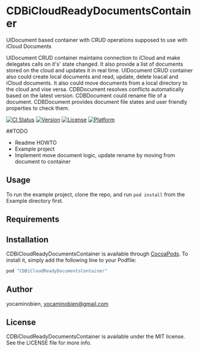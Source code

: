 # CDBiCloudReadyDocumentsContainer
UIDocument based container with CRUD operations supposed to use with iCloud Documents

UIDocument CRUD container maintains connection to iCloud and make delegates calls on it's' state changed.
It also provide a list of documents stored on the cloud and updates it in real time.
UIDocument CRUD container also could create local documents and read, update, delete loacal and iCloud documents.
It also could move documents from a local directory to the cloud and vise versa.
CDBDocument resolves conflicts automatically based on the latest version.
CDBDocument could rename file of a document.
CDBDocument provides document file states and user friendly properties to check them.

[![CI Status](http://img.shields.io/travis/estbyright/CDBiCloudReadyDocumentsContainer.svg?style=flat)](https://travis-ci.org/estbyright/CDBiCloudReadyDocumentsContainer)
[![Version](https://img.shields.io/cocoapods/v/CDBiCloudReadyDocumentsContainer.svg?style=flat)](http://cocoapods.org/pods/CDBiCloudReadyDocumentsContainer)
[![License](https://img.shields.io/cocoapods/l/CDBiCloudReadyDocumentsContainer.svg?style=flat)](http://cocoapods.org/pods/CDBiCloudReadyDocumentsContainer)
[![Platform](https://img.shields.io/cocoapods/p/CDBiCloudReadyDocumentsContainer.svg?style=flat)](http://cocoapods.org/pods/CDBiCloudReadyDocumentsContainer)

##TODO

* Readme HOWTO
* Example project
* Implement move document logic, update rename by moving from document to container 

## Usage

To run the example project, clone the repo, and run `pod install` from the Example directory first.

## Requirements

## Installation

CDBiCloudReadyDocumentsContainer is available through [CocoaPods](http://cocoapods.org). To install
it, simply add the following line to your Podfile:

```ruby
pod "CDBiCloudReadyDocumentsContainer"
```

## Author

yocaminobien, yocaminobien@gmail.com

## License

CDBiCloudReadyDocumentsContainer is available under the MIT license. See the LICENSE file for more info.
